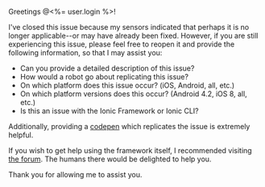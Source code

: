 Greetings @<%= user.login %>!

I've closed this issue because my sensors indicated that perhaps it is no longer applicable--or may have already been fixed. However, if you are still experiencing this issue, please feel free to reopen it and provide the following information, so that I may assist you:

- Can you provide a detailed description of this issue?
- How would a robot go about replicating this issue?
- On which platform does this issue occur? (iOS, Android, all, etc.)
- On which platform versions does this occur? (Android 4.2, iOS 8, all, etc.)
- Is this an issue with the Ionic Framework or Ionic CLI?

Additionally, providing a [codepen](http://codepen.io/ionic/public-list/) which replicates the issue is extremely helpful.

If you wish to get help using the framework itself, I recommended visiting [the forum](http://forum.ionicframework.com). The humans there would be delighted to help you.

Thank you for allowing me to assist you.

